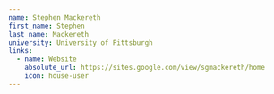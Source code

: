 ```yaml
---
name: Stephen Mackereth
first_name: Stephen
last_name: Mackereth
university: University of Pittsburgh
links:
  - name: Website
    absolute_url: https://sites.google.com/view/sgmackereth/home
    icon: house-user
---
```

